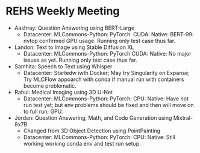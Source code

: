 # REHS Weekly Meeting

- Aashray: Question Answering using BERT-Large
  - Datacenter: MLCommons-Python: PyTorch: CUDA: Native: BERT-99: nvtop confirmed GPU usage. Running only test case thus far.
- Landon: Text to Image using Stable Diffusion XL
  - Datacenter: MLCommons-Python: PyTorch CUDA: Native: No major issues as yet. Running only test case thus far. 
- Samhita: Speech to Text using Whisper
  - Datacenter: Startedw iwth Docker; May try Singularity on Expanse; Try MLCFlow appoarch with conda if manual run with containers become problematic. 
- Rahul: Medical Imaging using 3D U-Net
  - Datacenter: MLCommons-Python: PyTorch: CPU: Native: Have not run test yet; but env problems should be fixed and then will move on to full run; GPU. 
- Jordan: Question Answering, Math, and Code Generation using Mixtral-8x7B
   - Changed from 3D Object Detection using PointPainting
   - Datacenter: MLCommons-Python: PyTorch: CPU: Native: Still working working conda env and test run setup. 
